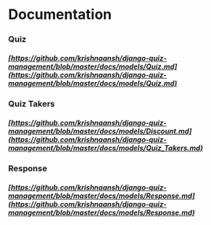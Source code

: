 # Documentation

### Quiz

##### [https://github.com/krishnaansh/django-quiz-management/blob/master/docs/models/Quiz.md](https://github.com/krishnaansh/django-quiz-management/blob/master/docs/models/Quiz.md)

### Quiz Takers

##### [https://github.com/krishnaansh/django-quiz-management/blob/master/docs/models/Discount.md](https://github.com/krishnaansh/django-quiz-management/blob/master/docs/models/Quiz_Takers.md)

### Response

##### [https://github.com/krishnaansh/django-quiz-management/blob/master/docs/models/Response.md](https://github.com/krishnaansh/django-quiz-management/blob/master/docs/models/Response.md)
